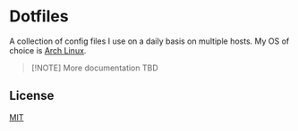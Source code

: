 # Dotfiles

A collection of config files I use on a daily basis on multiple hosts. My OS of
choice is [Arch Linux](https://www.archlinux.org/).

> [!NOTE] More documentation TBD

## License

[MIT](LICENSE)
